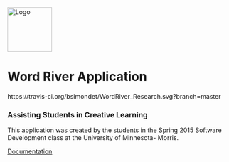 <img src="https://raw.githubusercontent.com/BizarreKitten/wordRiver-Iteration-Final/master/client/assets/images/WordRiverLogo.png" alt="Logo" style="width:100px;height:100px">
<h1>Word River Application</h1>https://travis-ci.org/bsimondet/WordRiver_Research.svg?branch=master
<h3>Assisting Students in Creative Learning</h3>
<p>This application was created by the students in the Spring 2015 Software Development class at the University of Minnesota- Morris.</p>
<a href="https://docs.google.com/document/d/1Q88Lmm4vfegQ9DpcoLY0fu3uiAHq677n_SDK7NlJ7oo/edit">Documentation</a>
